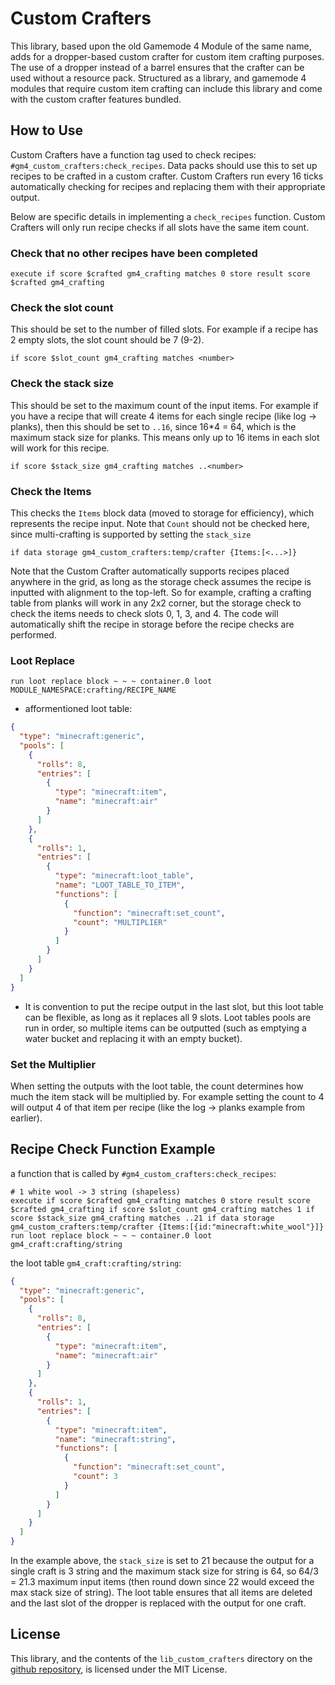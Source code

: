 # Custom Crafters
This library, based upon the old Gamemode 4 Module of the same name, adds for a dropper-based custom crafter for custom item crafting purposes. The use of a dropper instead of a barrel ensures that the crafter can be used without a resource pack. Structured as a library, and gamemode 4 modules that require custom item crafting can include this library and come with the custom crafter features bundled. 

## How to Use
Custom Crafters have a function tag used to check recipes: `#gm4_custom_crafters:check_recipes`. Data packs should use this to set up recipes to be crafted in a custom crafter. Custom Crafters run every 16 ticks automatically checking for recipes and replacing them with their appropriate output.

Below are specific details in implementing a `check_recipes` function. Custom Crafters will only run recipe checks if all slots have the same item count.

### Check that no other recipes have been completed

`execute if score $crafted gm4_crafting matches 0 store result score $crafted gm4_crafting`
### Check the slot count
This should be set to the number of filled slots. For example if a recipe has 2 empty slots, the slot count should be 7 (9-2).

`if score $slot_count gm4_crafting matches <number>`

### Check the stack size
This should be set to the maximum count of the input items. For example if you have a recipe that will create 4 items for each single recipe (like log -> planks), then this should be set to `..16`, since 16*4 = 64, which is the maximum stack size for planks. This means only up to 16 items in each slot will work for this recipe.

`if score $stack_size gm4_crafting matches ..<number>`

### Check the Items
This checks the `Items` block data (moved to storage for efficiency), which represents the recipe input. Note that `Count` should not be checked here, since multi-crafting is supported by setting the `stack_size`

`if data storage gm4_custom_crafters:temp/crafter {Items:[<...>]}`

Note that the Custom Crafter automatically supports recipes placed anywhere in the grid, as long as the storage check assumes the recipe is inputted with alignment to the top-left. So for example, crafting a crafting table from planks will work in any 2x2 corner, but the storage check to check the items needs to check slots 0, 1, 3, and 4. The code will automatically shift the recipe in storage before the recipe checks are performed.

### Loot Replace
`run loot replace block ~ ~ ~ container.0 loot MODULE_NAMESPACE:crafting/RECIPE_NAME`

- afformentioned loot table:
```json
{
  "type": "minecraft:generic",
  "pools": [
    {
      "rolls": 8,
      "entries": [
        {
          "type": "minecraft:item",
          "name": "minecraft:air"
        }
      ]
    },
    {
      "rolls": 1,
      "entries": [
        {
          "type": "minecraft:loot_table",
          "name": "LOOT_TABLE_TO_ITEM",
          "functions": [
            {
              "function": "minecraft:set_count",
              "count": "MULTIPLIER"
            }
          ]
        }
      ]
    }
  ]
}

```
- It is convention to put the recipe output in the last slot, but this loot table can be flexible, as long as it replaces all 9 slots. Loot tables pools are run in order, so multiple items can be outputted (such as emptying a water bucket and replacing it with an empty bucket).

### Set the Multiplier
When setting the outputs with the loot table, the count determines how much the item stack will be multiplied by. For example setting the count to 4 will output 4 of that item per recipe (like the log -> planks example from earlier).

## Recipe Check Function Example
a function that is called by `#gm4_custom_crafters:check_recipes`:
```mcfunction
# 1 white wool -> 3 string (shapeless)
execute if score $crafted gm4_crafting matches 0 store result score $crafted gm4_crafting if score $slot_count gm4_crafting matches 1 if score $stack_size gm4_crafting matches ..21 if data storage gm4_custom_crafters:temp/crafter {Items:[{id:"minecraft:white_wool"}]} run loot replace block ~ ~ ~ container.0 loot gm4_craft:crafting/string
```
the loot table `gm4_craft:crafting/string`:
```json
{
  "type": "minecraft:generic",
  "pools": [
    {
      "rolls": 8,
      "entries": [
        {
          "type": "minecraft:item",
          "name": "minecraft:air"
        }
      ]
    },
    {
      "rolls": 1,
      "entries": [
        {
          "type": "minecraft:item",
          "name": "minecraft:string",
          "functions": [
            {
              "function": "minecraft:set_count",
              "count": 3
            }
          ]
        }
      ]
    }
  ]
}
```
In the example above, the `stack_size` is set to 21 because the output for a single craft is 3 string and the maximum stack size for string is 64, so 64/3 = 21.3 maximum input items (then round down since 22 would exceed the max stack size of string). The loot table ensures that all items are deleted and the last slot of the dropper is replaced with the output for one craft.

## License
This library, and the contents of the `lib_custom_crafters` directory on the [github repository](https://github.com/Gamemode4Dev/GM4_Datapacks), is licensed under the MIT License.
